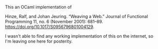 This an OCaml implementation of

Hinze, Ralf, and Johan Jeuring. “Weaving a Web.” Journal of Functional Programming 11, no. 6 (November 2001): 681–89. https://doi.org/10.1017/S0956796801004129. 

I wasn't able to find any working implementation of this on the internet, so I'm leaving one here for posterity.